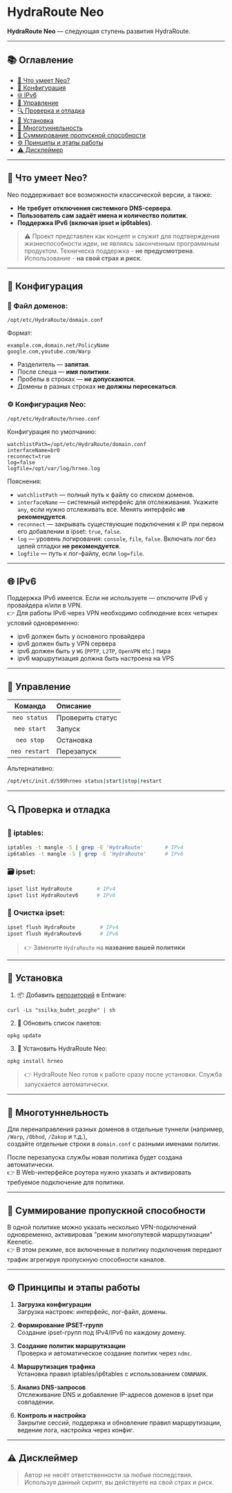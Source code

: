 # HydraRoute Neo

**HydraRoute Neo** — следующая ступень развития HydraRoute.

---

## 📚 Оглавление

- [🚀 Что умеет Neo?](#-что-умеет-neo)
- [📁 Конфигурация](#-конфигурация)
- [🌐 IPv6](#-ipv6)
- [🔧 Управление](#-управление)
- [🔍 Проверка и отладка](#-проверка-и-отладка)
- [💾 Установка](#-установка)
- [🔀 Многотуннельность](#-многотуннельность)
- [🧬 Суммирование пропускной способности](#-суммирование-пропускной-способности)
- [⚙️ Принципы и этапы работы](#️-принципы-и-этапы-работы)
- [⚠️ Дисклеймер](#️-дисклеймер)

---

## 🚀 Что умеет Neo?

Neo поддерживает все возможности классической версии, а также:

- **Не требует отключения системного DNS-сервера**.
- **Пользователь сам задаёт имена и количество политик**.
- **Поддержка IPv6 (включая ipset и ip6tables)**.

> ⚠️ Проект представлен как концепт и служит для подтверждения жизнеспособности идеи, не являясь законченным программным продуктом.
> Техническа поддержка - **не предусмотрена**.
> Использование - **на свой страх и риск**.

---

## 📁 Конфигурация

### 📄 Файл доменов:  
`/opt/etc/HydraRoute/domain.conf`

Формат:
```text
example.com,domain.net/PolicyName
google.com,youtube.com/Warp
```

- Разделитель — **запятая**.
- После слеша — **имя политики**.
- Пробелы в строках — **не допускаются**.
- Домены в разных строках **не должны пересекаться**.

### ⚙️ Конфигурация Neo:  
`/opt/etc/HydraRoute/hrneo.conf`

Конфигурация по умолчанию:
```
watchlistPath=/opt/etc/HydraRoute/domain.conf
interfaceName=br0
reconnect=true
log=false
logfile=/opt/var/log/hrneo.log
```

Пояснения:
- `watchlistPath` — полный путь к файлу со списком доменов.
- `interfaceName` — системный интерфейс для отслеживания. Укажите `any`, если нужно отслеживать все. Менять интерфейс **не рекомендуется**.
- `reconnect` — закрывать существующие подключения к IP при первом его добавлении в ipset: `true`, `false`.
- `log` — уровень логирования: `console`, `file`, `false`. Включать лог без целей отладки **не рекомендуется**.
- `logfile` — путь к лог-файлу, если `log=file`.

---

## 🌐 IPv6

Поддержка IPv6 имеется.
Если не используете — отключите IPv6 у провайдера и/или в VPN.  
👉 Для работы IPv6 через VPN необходимо соблюдение всех четырех условий одновременно:  
- ipv6 должен быть у основного провайдера
- ipv6 должен быть у VPN сервера
- ipv6 должен быть у `WG` (`PPTP`, `L2TP`, `OpenVPN` etc.) пира
- ipv6 маршрутизация должна быть настроена на VPS

---

## 🔧 Управление

| Команда       | Описание          |
|:-------------:|:------------------|
| `neo status`  | Проверить статус |
| `neo start`   | Запуск           |
| `neo stop`    | Остановка        |
| `neo restart` | Перезапуск       |

Альтернативно:
```sh
/opt/etc/init.d/S99hrneo status|start|stop|restart
```

---

## 🔍 Проверка и отладка

### 🚦 iptables:

```sh
iptables -t mangle -S | grep -E 'HydraRoute'       # IPv4
ip6tables -t mangle -S | grep -E 'HydraRoute'      # IPv6
```

### 🗃️ ipset:

```sh
ipset list HydraRoute        # IPv4
ipset list HydraRoutev6      # IPv6
```

### 🧹 Очистка ipset:

```sh
ipset flush HydraRoute        # IPv4
ipset flush HydraRoutev6      # IPv6
```

> 👉 Замените `HydraRoute` на **название вашей политики**

---

## 💾 Установка

1. 📦 Добавить [репозиторий](https://ground-zerro.github.io/release/) в Entware:
```
curl -Ls "ssilka_budet_pozghe" | sh
```

2. 🔄 Обновить список пакетов:
```
opkg update
```

3. 🚀 Установить HydraRoute Neo:
```
opkg install hrneo
```

> 👉 HydraRoute Neo готов к работе сразу после установки. Служба запускается автоматически.

---

## 🔀 Многотуннельность

Для перенаправления разных доменов в отдельные туннели (например, `/Warp`, `/Obhod`, `/Zakop` и т.д.),  
создайте отдельные строки в `domain.conf` с разными именами политик.

После перезапуска службы новая политика будет создана автоматически.  
👉 В Web-интерфейсе роутера нужно указать и активировать требуемое подключение для политики.

---

## 🧬 Суммирование пропускной способности

В одной политике можно указать несколько VPN-подключений одновременно, активировав "режим многопутевой маршрутизации" Keenetic.  
👉 В этом режиме, все включенные в политику подключения передают трафик агрегируя пропускную способности каналов.

---

## ⚙️ Принципы и этапы работы

1. **Загрузка конфигурации**  
   Загрузка настроек: интерфейс, лог-файл, домены.

2. **Формирование IPSET-групп**  
   Создание ipset-групп под IPv4/IPv6 по каждому домену.

3. **Создание политик маршрутизации**  
   Проверка и автоматическое создание политик через `ndmc`.

4. **Маршрутизация трафика**  
   Установка правил iptables/ip6tables с использованием `CONNMARK`.

5. **Анализ DNS-запросов**  
   Отслеживание DNS и добавление IP-адресов доменов в ipset при совпадении.

6. **Контроль и настройка**  
   Закрытие сессий, поддержка и обновление правил маршрутизации, ведение лога, настройка через конфиг.

---

## ⚠️ Дисклеймер

> Автор не несёт ответственности за любые последствия. Используя данный скрипт, вы действуете на свой страх и риск.
